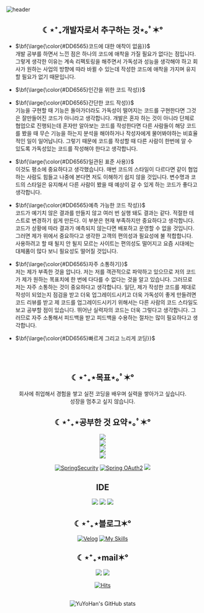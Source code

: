 ![header](https://capsule-render.vercel.app/api?type=waving&color=auto&height=300&weight=1000&section=header&text=Study%20Web&fontSize=90) 

<div align=center><h2> ☾⋆⁺₊개발자로서 추구하는 것⋆｡ﾟ✶° </h2></div>

- <sapn>$\bf{\large{\color{#DD6565}코드에 대한 애착이 없음}}$</span><br/>
개발 공부를 하면서 느낀 점은 하나의 코드에 애착을 가질 필요가 없다는 점입니다. 그렇게 생각한 이유는 계속 리펙토링을 해주면서 가독성과 성능을 생각해야 하고 회사가 원하는 사업의 방향에 따라 바뀔 수 있는데 작성한 코드에 애착을 가지며 유지할 필요가 없기 때문입니다.

- <sapn>$\bf{\large{\color{#DD6565}인간을 위한 코드 작성}}$</span> <br/>
- <sapn>$\bf{\large{\color{#DD6565}간단한 코드 작성}}$</span><br/>
기능을 구현할 때 기능은 돌아가더라도 가독성이 떨어지는 코드를 구현한다면 그것은 잘만들어진 코드가 아니라고 생각합니다. 개발은 혼자 하는 것이 아니라 단체로 협업으로 진행되는데 혼자만 알아보는 코드를 작성한다면 다른 사람들이 해당 코드를 봤을 때 무슨 기능을 하는지 분석을 해야하거나 작성자에게 물어봐야하는 비효율적인 일이 일어납니다. 그렇기 때문에 코드를 작성할 때 다른 사람이 한번에 알 수 있도록 가독성있는 코드를 작성해야 한다고 생각합니다.  

- <sapn>$\bf{\large{\color{#DD6565}일관된 표준 사용}}$</span><br/>
이것도 평소에 중요하다고 생각했습니다. 매번 코드의 스타일이 다르다면 같이 협업하는 사람도 힘들고 나중에 본다면 저도 이해하기 쉽지 않을 것입니다. 변수명과 코드의 스타일은 유지해서 다른 사람이 봤을 때 예상이 갈 수 있게 하는 코드가 좋다고 생각합니다.
- <sapn>$\bf{\large{\color{#DD6565}예측 가능한 코드 작성}}$</span> <br/>
코드가 예기치 않은 결과를 만들지 않고 여러 번 실행 돼도 결과는 같다. 적절한 테스트로 변경하기 쉽게 만든다. 이 부분은 현재 부족하지만 중요하다고 생각합니다. 코드가 상황에 따라 결과가 예측되지 않는다면 배포하고 운영할 수 없을 것입니다. 그러면 제가 위에서 중요하다고 생각한 고객의 편의성과 필요성에 불 적합합니다. 사용하려고 할 때 될지 안 될지 모르는 사이트는 편의성도 떨어지고 요즘 시대에는 대체품이 많다 보니 필요성도 떨어질 것입니다.
- <sapn>$\bf{\large{\color{#DD6565}자주 소통하기}}$</span> <br/>
저는 제가 부족한 것을 압니다. 저는 저를 객관적으로 파악하고 있으므로 저의 코드가 제가 원하는 목표치에 한 번에 다다를 수 없다는 것을 알고 있습니다. 그러므로 저는 자주 소통하는 것이 중요하다고 생각합니다. 일단, 제가 작성한 코드를 제대로 작성이 되었는지 점검을 받고 더욱 업그레이드시키고 더욱 가독성이 좋게 만들려면 코드 리뷰를 받고 제 코드를 업그레이드시키기 위해서는 다른 사람의 코드 스타일도 보고 공부할 점이 있습니다. 뛰어난 실력자의 코드는 더욱 그렇다고 생각합니다. 그러므로 자주 소통해서 피드백을 받고 피드백을 수용하는 절차는 많이 필요하다고 생각합니다.
- <sapn>$\bf{\large{\color{#DD6565}빠르게 그리고 느리게 코딩}}$</span><br/>
<br />
 <br />
<div align=center><h2> ☾⋆⁺₊⋆목표⋆｡ﾟ✶° </h2>
 회사에 취업해서 경험을 쌓고 실전 코딩을 배우며 실력을 쌓아가고 싶습니다. <br/>
 성장을 멈추고 싶지 않습니다.

</div>


</div> 


<div align=center>
<h2 style="text-align :center">☾⋆⁺₊⋆공부한 것 요약⋆｡ﾟ✶°</h2>
<p align="center">
  <a href="https://skillicons.dev">
    <img src="https://skillicons.dev/icons?i=java,spring,html,css,js,react,jenkins,githubactions" /> <br/>
   <img src="https://skillicons.dev/icons?i=aws,docker,git,github,mysql,elasticsearch,gradle,grafana" /> <br/>
   <img src="https://skillicons.dev/icons?i=kafka,kubernetes,linux,mongodb,nginx,postman,prometheus" /> <br/>
   <img src="https://skillicons.dev/icons?i=rabbitmq,redis,tailwind,ubuntu,visualstudio,vite" />
  </a>
</p>


 [![SpringSecurity](https://img.shields.io/badge/SpringSecurity-6DB33F?style=flat-square&logo=SpringSecurity&logoColor=black)](https://github.com/YuYoHan/SpringSecurity)
  [![Spring OAuth2](https://img.shields.io/badge/OAuth2-000000?style=flat-square&logo=OAuth2&logoColor=black)](https://github.com/YuYoHan/SpringSecurity_OAuth2_jwt)
  <img src="https://img.shields.io/badge/thymeleaf-005F0F?style=flat-square&logo=thymeleaf&logoColor=white">
 

<h2>IDE</h2>
<img src="https://img.shields.io/badge/Visual Studio Code-007ACC?style=flat-square&logo=VisualStudioCode&logoColor=white">
 <img src="https://img.shields.io/badge/IntelliJ IDEA-000000?style=flat-square&logo=IntelliJIDEA&logoColor=white">
 <img src="https://img.shields.io/badge/Eclipse IDE-2C2255?style=flat-square&logo=EclipseIDE&logoColor=white">

<h2 style="text-align :center">☾⋆⁺₊⋆블로그✶°</h2>

[![Velog](https://img.shields.io/badge/Velog-61DAFB?style=flat-square&logo=Velog&logoColor=black)](https://velog.io/@zxzz45/series)
[![My Skills](https://skillicons.dev/icons?i=notion)](https://plaid-argument-614.notion.site/John-s-Log-af15779a74c6431e81bd119f9adda522?pvs=4)

 
 <h2 style="text-align:center">☾⋆⁺₊⋆mail✶°</h2>
 <a href="mailto:zxzz8014@naver.com"><img src="https://img.shields.io/badge/Naver-03C75A?style=flat-square&logo=Naver&logoColor=white&link=mailto:zxzz8014@naver.com"/></a>
<a href="mailto:dbekdms14744@gmail.com"><img src="https://img.shields.io/badge/Gmail-D0A9F5?style=flat-square&logo=Gmail&logoColor=white&link=mailto:dbekdms14744@gmail.com"/></a>
   
<br />


 
[![Hits](https://hits.seeyoufarm.com/api/count/incr/badge.svg?url=https%3A%2F%2Fgithub.com%2FYuYoHan&count_bg=%2379C83D&title_bg=%23555555&icon=&icon_color=%2335DFF1&title=hits&edge_flat=false)]()
 <br />
 <br />
 
 ![YuYoHan's GitHub stats](https://github-readme-stats.vercel.app/api?username=YuYoHan&show_icons=true&theme=radical)
</div>
  
